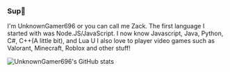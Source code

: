 ### Sup👋
I'm UnknownGamer696 or you can call me Zack. 
The first language I started with was Node.JS/JavaScript. I now know Javascript, Java, Python, C#, C++(A little bit), and Lua U
I also love to player video games such as Valorant, Minecraft, Roblox and other stuff!

![UnknownGamer696's GitHub stats](https://github-readme-stats.vercel.app/api?username=UnknownGamer696&show_icons=true&theme=dracula)
